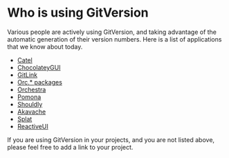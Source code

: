 # Who is using GitVersion
Various people are actively using GitVersion, and taking advantage of the automatic generation of their version numbers.  Here is a list of applications that we know about today.

 * [Catel](https://github.com/catel/catel)
 * [ChocolateyGUI](https://github.com/chocolatey/ChocolateyGUI)
 * [GitLink](https://github.com/GitTools/GitLink)
 * [Orc.* packages](https://github.com/wildgums?query=orc)
 * [Orchestra](https://github.com/wildgums/orchestra)
 * [Pomona](http://pomona.io/)
 * [Shouldly](https://github.com/shouldly/shouldly)
 * [Akavache](https://github.com/akavache/akavache)
 * [Splat](https://github.com/paulcbetts/splat)
 * [ReactiveUI](https://github.com/reactiveui/reactiveui)

If you are using GitVersion in your projects, and you are not listed above, please feel free to add a link to your project.

